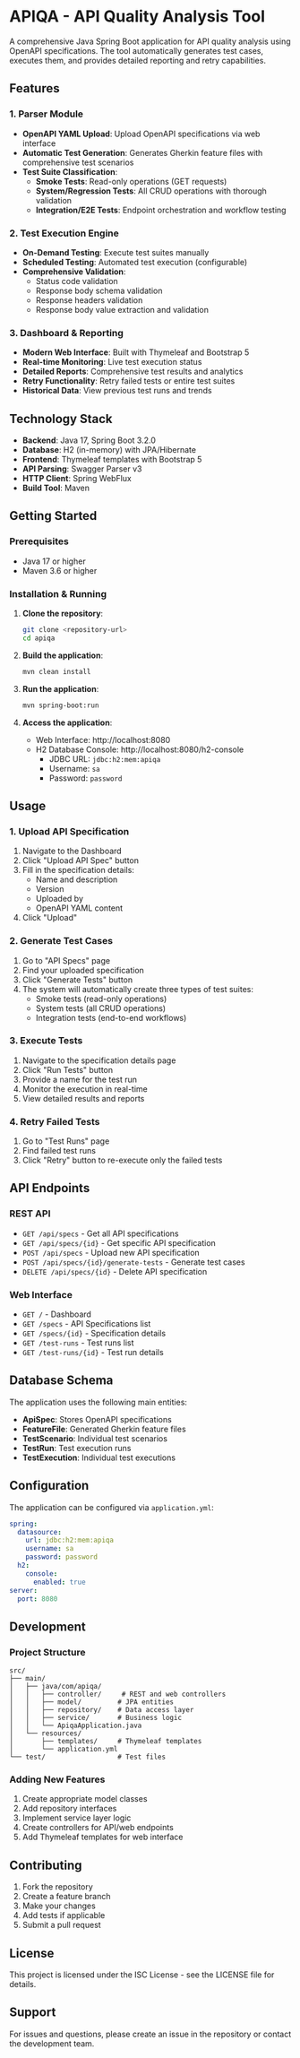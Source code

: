# APIQA - API Quality Analysis Tool

A comprehensive Java Spring Boot application for API quality analysis using OpenAPI specifications. The tool automatically generates test cases, executes them, and provides detailed reporting and retry capabilities.

## Features

### 1. Parser Module
- **OpenAPI YAML Upload**: Upload OpenAPI specifications via web interface
- **Automatic Test Generation**: Generates Gherkin feature files with comprehensive test scenarios
- **Test Suite Classification**:
  - **Smoke Tests**: Read-only operations (GET requests)
  - **System/Regression Tests**: All CRUD operations with thorough validation
  - **Integration/E2E Tests**: Endpoint orchestration and workflow testing

### 2. Test Execution Engine
- **On-Demand Testing**: Execute test suites manually
- **Scheduled Testing**: Automated test execution (configurable)
- **Comprehensive Validation**:
  - Status code validation
  - Response body schema validation
  - Response headers validation
  - Response body value extraction and validation

### 3. Dashboard & Reporting
- **Modern Web Interface**: Built with Thymeleaf and Bootstrap 5
- **Real-time Monitoring**: Live test execution status
- **Detailed Reports**: Comprehensive test results and analytics
- **Retry Functionality**: Retry failed tests or entire test suites
- **Historical Data**: View previous test runs and trends

## Technology Stack

- **Backend**: Java 17, Spring Boot 3.2.0
- **Database**: H2 (in-memory) with JPA/Hibernate
- **Frontend**: Thymeleaf templates with Bootstrap 5
- **API Parsing**: Swagger Parser v3
- **HTTP Client**: Spring WebFlux
- **Build Tool**: Maven

## Getting Started

### Prerequisites
- Java 17 or higher
- Maven 3.6 or higher

### Installation & Running

1. **Clone the repository**:
   ```bash
   git clone <repository-url>
   cd apiqa
   ```

2. **Build the application**:
   ```bash
   mvn clean install
   ```

3. **Run the application**:
   ```bash
   mvn spring-boot:run
   ```

4. **Access the application**:
   - Web Interface: http://localhost:8080
   - H2 Database Console: http://localhost:8080/h2-console
     - JDBC URL: `jdbc:h2:mem:apiqa`
     - Username: `sa`
     - Password: `password`

## Usage

### 1. Upload API Specification
1. Navigate to the Dashboard
2. Click "Upload API Spec" button
3. Fill in the specification details:
   - Name and description
   - Version
   - Uploaded by
   - OpenAPI YAML content
4. Click "Upload"

### 2. Generate Test Cases
1. Go to "API Specs" page
2. Find your uploaded specification
3. Click "Generate Tests" button
4. The system will automatically create three types of test suites:
   - Smoke tests (read-only operations)
   - System tests (all CRUD operations)
   - Integration tests (end-to-end workflows)

### 3. Execute Tests
1. Navigate to the specification details page
2. Click "Run Tests" button
3. Provide a name for the test run
4. Monitor the execution in real-time
5. View detailed results and reports

### 4. Retry Failed Tests
1. Go to "Test Runs" page
2. Find failed test runs
3. Click "Retry" button to re-execute only the failed tests

## API Endpoints

### REST API
- `GET /api/specs` - Get all API specifications
- `GET /api/specs/{id}` - Get specific API specification
- `POST /api/specs` - Upload new API specification
- `POST /api/specs/{id}/generate-tests` - Generate test cases
- `DELETE /api/specs/{id}` - Delete API specification

### Web Interface
- `GET /` - Dashboard
- `GET /specs` - API Specifications list
- `GET /specs/{id}` - Specification details
- `GET /test-runs` - Test runs list
- `GET /test-runs/{id}` - Test run details

## Database Schema

The application uses the following main entities:

- **ApiSpec**: Stores OpenAPI specifications
- **FeatureFile**: Generated Gherkin feature files
- **TestScenario**: Individual test scenarios
- **TestRun**: Test execution runs
- **TestExecution**: Individual test executions

## Configuration

The application can be configured via `application.yml`:

```yaml
spring:
  datasource:
    url: jdbc:h2:mem:apiqa
    username: sa
    password: password
  h2:
    console:
      enabled: true
server:
  port: 8080
```

## Development

### Project Structure
```
src/
├── main/
│   ├── java/com/apiqa/
│   │   ├── controller/     # REST and web controllers
│   │   ├── model/         # JPA entities
│   │   ├── repository/    # Data access layer
│   │   ├── service/       # Business logic
│   │   └── ApiqaApplication.java
│   └── resources/
│       ├── templates/     # Thymeleaf templates
│       └── application.yml
└── test/                  # Test files
```

### Adding New Features
1. Create appropriate model classes
2. Add repository interfaces
3. Implement service layer logic
4. Create controllers for API/web endpoints
5. Add Thymeleaf templates for web interface

## Contributing

1. Fork the repository
2. Create a feature branch
3. Make your changes
4. Add tests if applicable
5. Submit a pull request

## License

This project is licensed under the ISC License - see the LICENSE file for details.

## Support

For issues and questions, please create an issue in the repository or contact the development team.